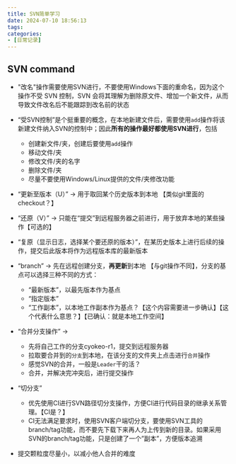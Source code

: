 ```yaml
---
title: SVN简单学习
date: 2024-07-10 18:56:13
tags:
categories:
- [日常记录]
---
```


## SVN command

- "改名"操作需要使用SVN进行，不要使用Windows下面的重命名，因为这个操作不受 SVN 控制，SVN 会将其理解为删除原文件、增加一个新文件，从而导致文件改名后不能跟踪到改名前的状态

- “受SVN控制”是个挺重要的概念，在本地新建文件后，需要使用`add`操作将该新建文件纳入SVN的控制中；因此**所有的操作最好都使用SVN进行**，包括
    - 创建新文件/夹，创建后要使用`add`操作
    - 移动文件/夹
    - 修改文件/夹的名字
    - 删除文件/夹
    - 尽量不要使用Windows/Linux提供的文件/夹修改功能

- “更新至版本（U）” -> 用于取回某个历史版本到本地 【类似git里面的checkout？】

- “还原（V）” -> 只能在“提交”到远程服务器之前进行，用于放弃本地的某些操作【可选的】

- “复原（显示日志，选择某个要还原的版本）”，在某历史版本上进行后续的操作，提交后此版本将作为远程版本库的最新版本

- “branch” -> 先在远程创建分支，**再更新**到本地 【与git操作不同】，分支的基点可以选择三种不同的方式：
    - “最新版本”，以最先版本作为基点
    - “指定版本”
    - “工作副本”，以本地工作副本作为基点？【这个内容需要进一步确认】【这个代表什么意思？】【已确认：就是本地工作空间】

- “合并分支操作” -> 
    - 先将自己工作的分支cyokeo-r1，提交到远程服务器
    - 拉取要合并到的`分支`到本地，在该分支的文件夹上点击进行`合并`操作
    - 感觉SVN的合并，一般是`Leader`干的活？
    - 合并，并解决完冲突后，进行提交操作

- “切分支”
    - 优先使用CI进行SVN路径切分支操作，方便CI进行代码目录的继承关系管理。【CI是？】
    - CI无法满足要求时，使用SVN客户端切分支，要使用SVN工具的branch/tag功能，而不要先下载下来再人为上传到新的目录。如果采用SVN的branch/tag功能，只是创建了一个”副本”，方便版本追溯

- 提交颗粒度尽量小，以减小他人合并的难度



